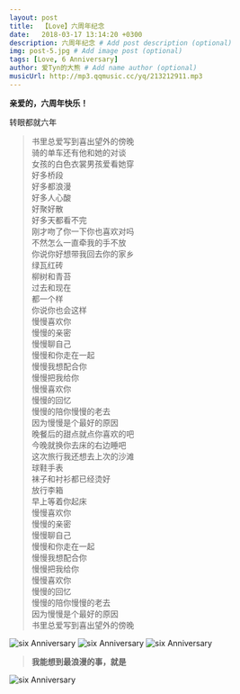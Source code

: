 ```yaml
---
layout: post
title:  【Love】六周年纪念
date:   2018-03-17 13:14:20 +0300
description: 六周年纪念 # Add post description (optional)
img: post-5.jpg # Add image post (optional)
tags: [Love, 6 Anniversary]
author: 爱Tyn的大熊 # Add name author (optional)
musicUrl: http://mp3.qqmusic.cc/yq/213212911.mp3
---
```

**亲爱的，六周年快乐！**

转眼都就六年

>书里总爱写到喜出望外的傍晚  
骑的单车还有他和她的对谈  
女孩的白色衣裳男孩爱看她穿  
好多桥段  
好多都浪漫  
好多人心酸  
好聚好散  
好多天都看不完  
刚才吻了你一下你也喜欢对吗  
不然怎么一直牵我的手不放  
你说你好想带我回去你的家乡  
绿瓦红砖  
柳树和青苔  
过去和现在  
都一个样  
你说你也会这样  
慢慢喜欢你  
慢慢的亲密  
慢慢聊自己  
慢慢和你走在一起  
慢慢我想配合你  
慢慢把我给你  
慢慢喜欢你  
慢慢的回忆  
慢慢的陪你慢慢的老去  
因为慢慢是个最好的原因  
晚餐后的甜点就点你喜欢的吧  
今晚就换你去床的右边睡吧  
这次旅行我还想去上次的沙滩  
球鞋手表  
袜子和衬衫都已经烫好  
放行李箱  
早上等着你起床  
慢慢喜欢你  
慢慢的亲密  
慢慢聊自己  
慢慢和你走在一起  
慢慢我想配合你  
慢慢把我给你  
慢慢喜欢你  
慢慢的回忆  
慢慢的陪你慢慢的老去  
因为慢慢是个最好的原因  
书里总爱写到喜出望外的傍晚  

![six Anniversary]({{site.baseurl}}/assets/img/sixAnniversary2.jpg)
![six Anniversary]({{site.baseurl}}/assets/img/sixAnniversary3.jpg)
![six Anniversary]({{site.baseurl}}/assets/img/sixAnniversary4.jpg)
> **我能想到最浪漫的事，就是**

![six Anniversary]({{site.baseurl}}/assets/img/sixAnniversary1.jpg)




